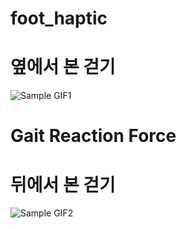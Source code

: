 # foot_haptic

# 옆에서 본 걷기
![Sample GIF1](./foot_haptic_1.gif)

# Gait Reaction Force


# 뒤에서 본 걷기
![Sample GIF2](./foot_haptic_3.gif)